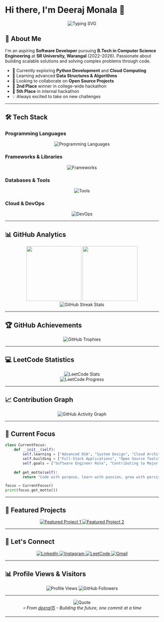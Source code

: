 # Hi there, I'm Deeraj Monala 👋

<div align="center">
  <img src="https://readme-typing-svg.herokuapp.com?font=Fira+Code&size=30&duration=3000&pause=1000&color=00D8FF&center=true&vCenter=true&width=600&height=100&lines=Software+Developer;Problem+Solver;Tech+Enthusiast;Open+Source+Contributor" alt="Typing SVG" />
</div>

## 🚀 About Me

I'm an aspiring **Software Developer** pursuing **B.Tech in Computer Science Engineering** at **SR University, Warangal** (2022–2026). Passionate about building scalable solutions and solving complex problems through code.

- 🔭 Currently exploring **Python Development** and **Cloud Computing**
- 🌱 Learning advanced **Data Structures & Algorithms**
- 👯 Looking to collaborate on **Open Source Projects**
- 🥈 **2nd Place** winner in college-wide hackathon
- 🥉 **5th Place** in internal hackathon
- 💡 Always excited to take on new challenges

---

## 🛠️ Tech Stack

### Programming Languages
<p align="center">
  <img src="https://skillicons.dev/icons?i=java,python,c,html,css,js" alt="Programming Languages" />
</p>

### Frameworks & Libraries
<p align="center">
  <img src="https://skillicons.dev/icons?i=react,nodejs,express,bootstrap" alt="Frameworks" />
</p>

### Databases & Tools
<p align="center">
  <img src="https://skillicons.dev/icons?i=mysql,mongodb,git,github,vscode,postman" alt="Tools" />
</p>

### Cloud & DevOps
<p align="center">
  <img src="https://skillicons.dev/icons?i=docker,kubernetes,linux,bash" alt="DevOps" />
</p>

---

## 📊 GitHub Analytics

<div align="center">
  <img height="180em" src="https://github-readme-stats.vercel.app/api?username=deeraj15&show_icons=true&theme=github_dark&include_all_commits=true&count_private=true&hide_border=true&bg_color=0D1117&title_color=58A6FF&icon_color=58A6FF&text_color=C9D1D9"/>
  <img height="180em" src="https://github-readme-stats.vercel.app/api/top-langs/?username=deeraj15&layout=compact&theme=github_dark&hide_border=true&bg_color=0D1117&title_color=58A6FF&text_color=C9D1D9"/>
</div>

<div align="center">
  <img src="https://github-readme-streak-stats.herokuapp.com/?user=deeraj15&theme=github-dark-blue&hide_border=true&background=0D1117&stroke=58A6FF&ring=58A6FF&fire=FFA500&currStreakLabel=58A6FF" alt="GitHub Streak Stats"/>
</div>

---

## 🏆 GitHub Achievements

<div align="center">
  <img src="https://github-profile-trophy.vercel.app/?username=deeraj15&theme=github_dark&no-frame=true&no-bg=true&column=7&margin-w=15&margin-h=15" alt="GitHub Trophies"/>
</div>

---

## 💻 LeetCode Statistics

<div align="center">
  <img src="https://leetcard.jacoblin.cool/DeerajMonala?theme=dark&font=Noto%20Sans&ext=contest" alt="LeetCode Stats"/>
</div>

<div align="center">
  <img src="https://leetcode-stats-api.herokuapp.com/DeerajMonala?theme=dark" alt="LeetCode Progress"/>
</div>

---

## 📈 Contribution Graph

<div align="center">
  <img src="https://github-readme-activity-graph.vercel.app/graph?username=deeraj15&theme=github-compact&hide_border=true&bg_color=0D1117&color=58A6FF&line=58A6FF&point=FFFFFF" alt="GitHub Activity Graph"/>
</div>

---

## 🎯 Current Focus

```python
class CurrentFocus:
    def __init__(self):
        self.learning = ["Advanced DSA", "System Design", "Cloud Architecture"]
        self.building = ["Full-Stack Applications", "Open Source Tools"]
        self.goals = ["Software Engineer Role", "Contributing to Major OSS Projects"]
    
    def get_motto(self):
        return "Code with purpose, learn with passion, grow with persistence"

focus = CurrentFocus()
print(focus.get_motto())
```

---

## 🌟 Featured Projects

<div align="center">
  <a href="https://github.com/deeraj15">
    <img src="https://github-readme-stats.vercel.app/api/pin/?username=deeraj15&repo=your-best-project&theme=github_dark&hide_border=true&bg_color=0D1117&title_color=58A6FF&text_color=C9D1D9" alt="Featured Project 1"/>
  </a>
  <a href="https://github.com/deeraj15">
    <img src="https://github-readme-stats.vercel.app/api/pin/?username=deeraj15&repo=another-project&theme=github_dark&hide_border=true&bg_color=0D1117&title_color=58A6FF&text_color=C9D1D9" alt="Featured Project 2"/>
  </a>
</div>

---

## 🤝 Let's Connect

<div align="center">
  <a href="https://linkedin.com/in/deeraj-monala">
    <img src="https://img.shields.io/badge/LinkedIn-0077B5?style=for-the-badge&logo=linkedin&logoColor=white" alt="LinkedIn"/>
  </a>
  <a href="https://instagram.com/dheerajnaidu_03">
    <img src="https://img.shields.io/badge/Instagram-E4405F?style=for-the-badge&logo=instagram&logoColor=white" alt="Instagram"/>
  </a>
  <a href="https://leetcode.com/u/DeerajMonala/">
    <img src="https://img.shields.io/badge/LeetCode-FFA116?style=for-the-badge&logo=leetcode&logoColor=black" alt="LeetCode"/>
  </a>
  <a href="mailto:deerajmonala@gmail.com">
    <img src="https://img.shields.io/badge/Gmail-D14836?style=for-the-badge&logo=gmail&logoColor=white" alt="Gmail"/>
  </a>
</div>

---

## 📊 Profile Views & Visitors

<div align="center">
  <img src="https://komarev.com/ghpvc/?username=deeraj15&label=Profile%20Views&color=58A6FF&style=for-the-badge" alt="Profile Views"/>
  <img src="https://img.shields.io/github/followers/deeraj15?label=Followers&style=for-the-badge&color=58A6FF" alt="GitHub Followers"/>
</div>

---

<div align="center">
  <img src="https://quotes-github-readme.vercel.app/api?type=horizontal&theme=dark&quote=The%20best%20way%20to%20predict%20the%20future%20is%20to%20create%20it&author=Peter%20Drucker" alt="Quote"/>
</div>

<div align="center">
  <i>⭐ From <a href="https://github.com/deeraj15">deeraj15</a> - Building the future, one commit at a time</i>
</div>

---

